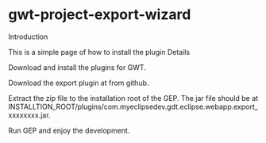 # gwt-project-export-wizard
Introduction

This is a simple page of how to install the plugin
Details

Download and install the plugins for GWT.

Download the export plugin at from github.

Extract the zip file to the installation root of the GEP. The jar file should be at INSTALLTION_ROOT/plugins/com.myeclipsedev.gdt.eclipse.webapp.export_xxxxxxxx.jar.

Run GEP and enjoy the development. 
